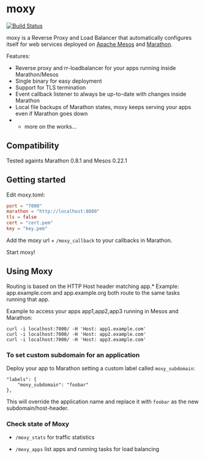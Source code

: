 # moxy
[![Build Status](https://travis-ci.org/martensson/moxy.svg?branch=master)](https://travis-ci.org/martensson/moxy)

moxy is a Reverse Proxy and Load Balancer that automatically configures itself for web services deployed on [Apache Mesos](http://mesos.apache.org) and [Marathon](https://mesosphere.github.io/marathon/).

Features:

* Reverse proxy and rr-loadbalancer for your apps running inside Marathon/Mesos
* Single binary for easy deployment
* Support for TLS termination
* Event callback listener to always be up-to-date with changes inside Marathon
* Local file backups of Marathon states, moxy keeps serving your apps even if Marathon goes down
* + more on the works...

## Compatibility

Tested againts Marathon 0.8.1 and Mesos 0.22.1

## Getting started

Edit moxy.toml:

``` toml
port = "7000"
marathon = "http://localhost:8080"
tls = false
cert = "cert.pem"
key = "key.pem"
```

Add the moxy url + `/moxy_callback` to your callbacks in Marathon.

Start moxy!

## Using Moxy

Routing is based on the HTTP Host header matching app.*
Example: app.example.com and app.example.org both route to the same tasks running that app.

Example to access your apps app1,app2,app3 running in Mesos and Marathon:

    curl -i localhost:7000/ -H 'Host: app1.example.com'
    curl -i localhost:7000/ -H 'Host: app2.example.com'
    curl -i localhost:7000/ -H 'Host: app3.example.com'

### To set custom subdomain for an application

Deploy your app to Marathon setting a custom label called `moxy_subdomain`:

    "labels": {
        "moxy_subdomain": "foobar"
    },

This will override the application name and replace it with `foobar` as the new subdomain/host-header.

### Check state of Moxy

- `/moxy_stats` for traffic statistics

- `/moxy_apps` list apps and running tasks for load balancing
